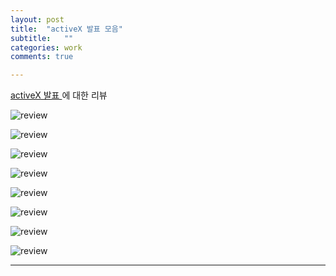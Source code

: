 ```yaml
---
layout: post
title:  "activeX 발표 모음"
subtitle:   ""
categories: work
comments: true

---
```






[activeX 발표 ](https://www.youtube.com/watch?v=NyXdB5yuCeU)에 대한 리뷰

![review](/assets/img/work/presentationreview/1.PNG)

![review](/assets/img/work/presentationreview/2.PNG)

![review](/assets/img/work/presentationreview/3.PNG)

![review](/assets/img/work/presentationreview/4.PNG)

![review](/assets/img/work/presentationreview/5.PNG)

![review](/assets/img/work/presentationreview/6.PNG)



![review](/assets/img/work/presentationreview/7.jpg)

![review](/assets/img/work/presentationreview/8.jpg)









---



<br>

<br>


